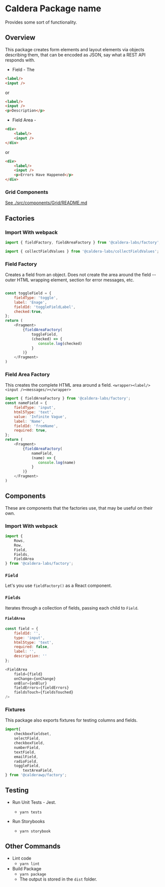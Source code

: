 # Caldera Package name

Provides some sort of functionality.

## Overview 

This package creates form elements and layout elements via objects describing them, that can be encoded as JSON, say what a REST API responds with.

* Field - The 
```html
<label/>
<input />
```

or 

```html
<label/>
<input />
<p>Description</p>

```

* Field Area - 
```html
<div>
    <label/>
    <input />
</div>
```

or

```html
<div>
    <label/>
    <input />
    <p>Errors Have Happened</p>
</div>
```

### Grid Components
[See ./src/components/Grid/README.md](src/components/Grid/README.md)
##  Factories


### Import With webpack
```js
import { fieldFactory, fieldAreaFactory } from '@caldera-labs/factory';

import { collectFieldValues } from '@caldera-labs/collectFieldValues';

```

### Field Factory
Creates a field from an object. Does not create the area around the field -- outer HTML wrapping element, section for error messages, etc.

```js

const toggleField = {
	fieldType: 'toggle',
	label: 'Enage',
	fieldId: 'toggleFieldLabel',
	checked:true,
};
return (
    <Fragment>
        {fieldAreaFactory(
            toggleField,
            (checked) => {
               console.log(checked)
            }
        )}
    </Fragment>
)
```
### Field Area Factory
This creates the complete HTML area around a field. `<wrapper><label/><input /><messages/></wrapper>`

```js
import { fieldAreaFactory } from '@caldera-labs/factory';
const nameField = {
    fieldType: 'input',
    html5Type: 'text',
    value: 'Infinite Vague',
    label: 'Name',
    fieldId: 'fromName',
    required: true,
};
return (
    <Fragment>
        {fieldAreaFactory(
            nameField,
            (name) => {
               console.log(name)
            }
        )}
    </Fragment>
)
```


## Components
These are components that the factories use, that may be useful on their own.

### Import With webpack
```js
import { 
	Rows,
	Row, 
	Field,
	Fields,
	FieldArea
} from '@caldera-labs/factory';
```
### `Field`
Let's you use `fieldFactory()` as a React component.

### `Fields`
Iterates through a collection of fields, passing each child to `Field`.

#### `FieldArea`

```js
const field = {
    fieldId: '',
    type: 'input',
    html5type: 'text',
    required: false,
    label: '',
    description: ''
};

<FieldArea
    field={field}
    onChange={onChange}
    onBlur={onBlur}
    fieldErrors={fieldErrors}
    fieldsTouch={fieldsTouched}
/>
```



### Fixtures
This package also exports fixtures for testing columns and fields.

```js
import{
	checkboxFieldset,
	selectField,
	checkboxField,
	numberField,
	textField,
	emailField,
	radioField,
	toggleField,
    	textAreaField,
} from '@calderawp/factory';
```


## Testing

* Run Unit Tests - Jest.
    - `yarn tests`

* Run Storybooks
    - `yarn storybook`

## Other Commands
* Lint code
    - `yarn lint`
* Build Package
    - `yarn package`
    - The output is stored in the `dist` folder.

